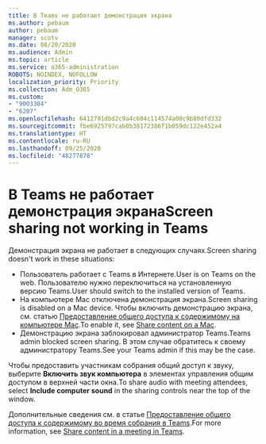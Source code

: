 ```yaml
---
title: В Teams не работает демонстрация экрана
ms.author: pebaum
author: pebaum
manager: scotv
ms.date: 08/20/2020
ms.audience: Admin
ms.topic: article
ms.service: o365-administration
ROBOTS: NOINDEX, NOFOLLOW
localization_priority: Priority
ms.collection: Adm_O365
ms.custom:
- "9003304"
- "6207"
ms.openlocfilehash: 6412791dbd2c9a4c604c114574a00c9b80dfd332
ms.sourcegitcommit: fbe6925797cab0b38172386f1b059dc122e452a4
ms.translationtype: HT
ms.contentlocale: ru-RU
ms.lasthandoff: 09/25/2020
ms.locfileid: "48277878"
---
```

# <a name="screen-sharing-not-working-in-teams"></a><span data-ttu-id="ddd20-102">В Teams не работает демонстрация экрана</span><span class="sxs-lookup"><span data-stu-id="ddd20-102">Screen sharing not working in Teams</span></span>

<span data-ttu-id="ddd20-103">Демонстрация экрана не работает в следующих случаях.</span><span class="sxs-lookup"><span data-stu-id="ddd20-103">Screen sharing doesn't work in these situations:</span></span>

- <span data-ttu-id="ddd20-104">Пользователь работает с Teams в Интернете.</span><span class="sxs-lookup"><span data-stu-id="ddd20-104">User is on Teams on the web.</span></span> <span data-ttu-id="ddd20-105">Пользователю нужно переключиться на установленную версию Teams.</span><span class="sxs-lookup"><span data-stu-id="ddd20-105">User should switch to the installed version of Teams.</span></span>
- <span data-ttu-id="ddd20-106">На компьютере Mac отключена демонстрация экрана.</span><span class="sxs-lookup"><span data-stu-id="ddd20-106">Screen sharing is disabled on a Mac device.</span></span> <span data-ttu-id="ddd20-107">Чтобы включить демонстрацию экрана, см. статью [Предоставление общего доступа к содержимому на компьютере Mac](https://support.microsoft.com/office/fcc2bf59-aecd-4481-8f99-ce55dd836ce8#bkmk_sharecontentonmac).</span><span class="sxs-lookup"><span data-stu-id="ddd20-107">To enable it, see  [Share content on a Mac](https://support.microsoft.com/office/fcc2bf59-aecd-4481-8f99-ce55dd836ce8#bkmk_sharecontentonmac).</span></span>
- <span data-ttu-id="ddd20-108">Демонстрацию экрана заблокировал администратор Teams.</span><span class="sxs-lookup"><span data-stu-id="ddd20-108">Teams admin blocked screen sharing.</span></span> <span data-ttu-id="ddd20-109">В этом случае обратитесь к своему администратору Teams.</span><span class="sxs-lookup"><span data-stu-id="ddd20-109">See your Teams admin if this may be the case.</span></span>  

<span data-ttu-id="ddd20-110">Чтобы предоставить участникам собрания общий доступ к звуку, выберите **Включить звук компьютера** в элементах управления общим доступом в верхней части окна.</span><span class="sxs-lookup"><span data-stu-id="ddd20-110">To share audio with meeting attendees, select  **Include computer sound**  in the sharing controls near the top of the window.</span></span>

<span data-ttu-id="ddd20-111">Дополнительные сведения см. в статье [Предоставление общего доступа к содержимому во время собрания в Teams](https://support.microsoft.com/office/fcc2bf59-aecd-4481-8f99-ce55dd836ce8).</span><span class="sxs-lookup"><span data-stu-id="ddd20-111">For more information, see [Share content in a meeting in Teams](https://support.microsoft.com/office/fcc2bf59-aecd-4481-8f99-ce55dd836ce8).</span></span>
